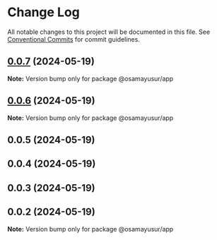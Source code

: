 # Change Log

All notable changes to this project will be documented in this file.
See [Conventional Commits](https://conventionalcommits.org) for commit guidelines.

## [0.0.7](https://github.com/osamaalhabarnah/monorepo-testing/compare/@osamayusur/app@0.0.6...@osamayusur/app@0.0.7) (2024-05-19)

**Note:** Version bump only for package @osamayusur/app





## [0.0.6](https://github.com/osamaalhabarnah/monorepo-testing/compare/@osamayusur/app@0.0.5...@osamayusur/app@0.0.6) (2024-05-19)

**Note:** Version bump only for package @osamayusur/app





## 0.0.5 (2024-05-19)



## 0.0.4 (2024-05-19)



## 0.0.3 (2024-05-19)



## 0.0.2 (2024-05-19)

**Note:** Version bump only for package @osamayusur/app
